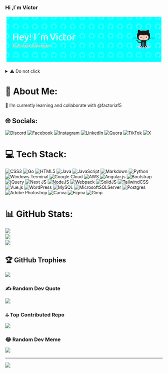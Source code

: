 ### Hi ,I´m Víctor
![Header](./github-header-image(1).png)
<details>
  <summary>⚠️ Do not click </summary>
  
```javascript
const VicSDN = {
    pronouns: "He" | "Him",
    askMeAbout: ["app dev", "web dev", "tech"],
        backEnd: ["nodejs", "java", "python"],
        fronEnd: ["html" , "css" , "javascript],   
    },
}
```
</details>

# 💫 About Me:
🌱 I’m currently learning and collaborate with @factoriaf5


## 🌐 Socials:
[![Discord](https://img.shields.io/badge/Discord-%237289DA.svg?logo=discord&logoColor=white)](https://discord.gg/victorsdnfs) [![Facebook](https://img.shields.io/badge/Facebook-%231877F2.svg?logo=Facebook&logoColor=white)](![Header](https://www.facebook.com/victor.menendez.54)) [![Instagram](https://img.shields.io/badge/Instagram-%23E4405F.svg?logo=Instagram&logoColor=white)](https://instagram.com/VictorSDN10) [![LinkedIn](https://img.shields.io/badge/LinkedIn-%230077B5.svg?logo=linkedin&logoColor=white)](https://linkedin.com/in/VicSDN) [![Quora](https://img.shields.io/badge/Quora-%23B92B27.svg?logo=Quora&logoColor=white)](https://es.quora.com/profile/V%C3%ADctor-190) [![TikTok](https://img.shields.io/badge/TikTok-%23000000.svg?logo=TikTok&logoColor=white)](https://tiktok.com/@victorsdn) [![X](https://img.shields.io/badge/X-black.svg?logo=X&logoColor=white)](https://x.com/VictorSDN) 

# 💻 Tech Stack:
![CSS3](https://img.shields.io/badge/css3-%231572B6.svg?style=flat&logo=css3&logoColor=white) ![Go](https://img.shields.io/badge/go-%2300ADD8.svg?style=flat&logo=go&logoColor=white) ![HTML5](https://img.shields.io/badge/html5-%23E34F26.svg?style=flat&logo=html5&logoColor=white) ![Java](https://img.shields.io/badge/java-%23ED8B00.svg?style=flat&logo=openjdk&logoColor=white) ![JavaScript](https://img.shields.io/badge/javascript-%23323330.svg?style=flat&logo=javascript&logoColor=%23F7DF1E) ![Markdown](https://img.shields.io/badge/markdown-%23000000.svg?style=flat&logo=markdown&logoColor=white) ![Python](https://img.shields.io/badge/python-3670A0?style=flat&logo=python&logoColor=ffdd54) ![Windows Terminal](https://img.shields.io/badge/Windows%20Terminal-%234D4D4D.svg?style=flat&logo=windows-terminal&logoColor=white) ![Google Cloud](https://img.shields.io/badge/GoogleCloud-%234285F4.svg?style=flat&logo=google-cloud&logoColor=white) ![AWS](https://img.shields.io/badge/AWS-%23FF9900.svg?style=flat&logo=amazon-aws&logoColor=white) ![Angular.js](https://img.shields.io/badge/angular.js-%23E23237.svg?style=flat&logo=angularjs&logoColor=white) ![Bootstrap](https://img.shields.io/badge/bootstrap-%238511FA.svg?style=flat&logo=bootstrap&logoColor=white) ![jQuery](https://img.shields.io/badge/jquery-%230769AD.svg?style=flat&logo=jquery&logoColor=white) ![Next JS](https://img.shields.io/badge/Next-black?style=flat&logo=next.js&logoColor=white) ![NodeJS](https://img.shields.io/badge/node.js-6DA55F?style=flat&logo=node.js&logoColor=white) ![Webpack](https://img.shields.io/badge/webpack-%238DD6F9.svg?style=flat&logo=webpack&logoColor=black) ![SolidJS](https://img.shields.io/badge/SolidJS-2c4f7c?style=flat&logo=solid&logoColor=c8c9cb) ![TailwindCSS](https://img.shields.io/badge/tailwindcss-%2338B2AC.svg?style=flat&logo=tailwind-css&logoColor=white) ![Vue.js](https://img.shields.io/badge/vue.js-%2335495e.svg?style=flat&logo=vuedotjs&logoColor=%234FC08D) ![WordPress](https://img.shields.io/badge/WordPress-%23117AC9.svg?style=flat&logo=WordPress&logoColor=white) ![MySQL](https://img.shields.io/badge/mysql-%2300000f.svg?style=flat&logo=mysql&logoColor=white) ![MicrosoftSQLServer](https://img.shields.io/badge/Microsoft%20SQL%20Server-CC2927?style=flat&logo=microsoft%20sql%20server&logoColor=white) ![Postgres](https://img.shields.io/badge/postgres-%23316192.svg?style=flat&logo=postgresql&logoColor=white) ![Adobe Photoshop](https://img.shields.io/badge/adobe%20photoshop-%2331A8FF.svg?style=flat&logo=adobe%20photoshop&logoColor=white) ![Canva](https://img.shields.io/badge/Canva-%2300C4CC.svg?style=flat&logo=Canva&logoColor=white) ![Figma](https://img.shields.io/badge/figma-%23F24E1E.svg?style=flat&logo=figma&logoColor=white) ![Gimp](https://img.shields.io/badge/Gimp-657D8B?style=flat&logo=gimp&logoColor=FFFFFF)
# 📊 GitHub Stats:
![](https://github-readme-stats.vercel.app/api?username=VicSDN&theme=material-palenight&hide_border=false&include_all_commits=true&count_private=false)<br/>
![](https://github-readme-streak-stats.herokuapp.com/?user=VicSDN&theme=material-palenight&hide_border=false)<br/>
![](https://github-readme-stats.vercel.app/api/top-langs/?username=VicSDN&theme=material-palenight&hide_border=false&include_all_commits=true&count_private=false&layout=compact)

## 🏆 GitHub Trophies
![](https://github-profile-trophy.vercel.app/?username=VicSDN&theme=darkhub&no-frame=false&no-bg=false&margin-w=4)

### ✍️ Random Dev Quote
![](https://quotes-github-readme.vercel.app/api?type=horizontal&theme=tokyonight)

### 🔝 Top Contributed Repo
![](https://github-contributor-stats.vercel.app/api?username=VicSDN&limit=5&theme=flat&combine_all_yearly_contributions=true)

### 😂 Random Dev Meme
<img src='https://randommeme-five.vercel.app/' style="height: 400px;"/>

---
[![](https://visitcount.itsvg.in/api?id=VicSDN&icon=1&color=1)](https://visitcount.itsvg.in)

<!-- Proudly created with GPRM ( https://gprm.itsvg.in ) -->
